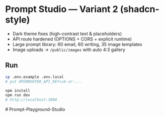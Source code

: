 # Prompt Studio — Variant 2 (shadcn-style)

- Dark theme fixes (high-contrast text & placeholders)
- API route hardened (OPTIONS + CORS + explicit runtime)
- Large prompt library: 60 email, 60 writing, 35 image templates
- Image uploads -> `/public/images` with auto 4:3 gallery

## Run
```bash
cp .env.example .env.local
# put OPENROUTER_API_KEY=sk-or-...

npm install
npm run dev
# http://localhost:3000
```
#   P r o m p t - P l a y g r o u n d - S t u d i o  
 